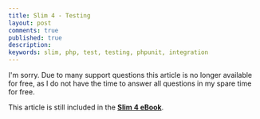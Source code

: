 ```yaml
---
title: Slim 4 - Testing
layout: post
comments: true
published: true
description: 
keywords: slim, php, test, testing, phpunit, integration
---
```


I'm sorry. Due to many support questions this article is no longer available for free,
as I do not have the time to answer all questions in my spare time for free.

This article is still included in the **[Slim 4 eBook](https://odan.github.io/donate.html)**.
